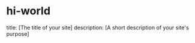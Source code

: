 # hi-world
title: [The title of your site]
description: [A short description of your site's purpose]
